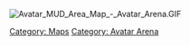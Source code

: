 ![](Avatar_MUD_Area_Map_-_Avatar_Arena.GIF "Avatar_MUD_Area_Map_-_Avatar_Arena.GIF")

[Category: Maps](Category:_Maps "wikilink") [Category: Avatar
Arena](Category:_Avatar_Arena "wikilink")
